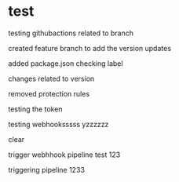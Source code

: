# test

testing githubactions related to branch

created feature branch to add the version updates


added package.json
checking label


changes related to version


removed protection rules

testing the token

testing webhooksssss yzzzzzz

clear

trigger webhhook pipeline test 123

triggering pipeline 1233
